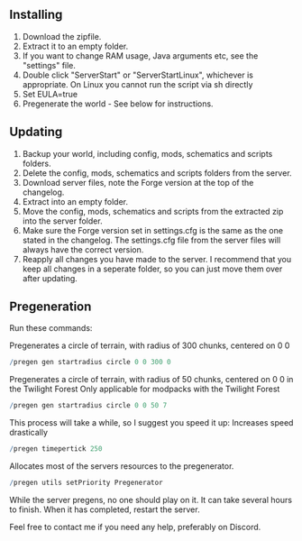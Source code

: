 ## Installing

1) Download the zipfile.
2) Extract it to an empty folder.
3) If you want to change RAM usage, Java arguments etc, see the "settings" file.
4) Double click "ServerStart" or "ServerStartLinux", whichever is appropriate.
	On Linux you cannot run the script via sh directly
5) Set EULA=true
6) Pregenerate the world - See below for instructions.



## Updating

1) Backup your world, including config, mods, schematics and scripts folders.
2) Delete the config, mods, schematics and scripts folders from the server.
3) Download server files, note the Forge version at the top of the changelog.
4) Extract into an empty folder.
5) Move the config, mods, schematics and scripts from the extracted zip into the server folder.
6) Make sure the Forge version set in settings.cfg is the same as the one stated in the changelog. 
	The settings.cfg file from the server files will always have the correct version.
7) Reapply all changes you have made to the server. I recommend that you keep all changes in a seperate
	folder, so you can just move them over after updating.
	
	
	
## Pregeneration

Run these commands:

Pregenerates a circle of terrain, with radius of 300 chunks, centered on 0 0
```r
/pregen gen startradius circle 0 0 300 0
```

Pregenerates a circle of terrain, with radius of 50 chunks, centered on 0 0 in the Twilight Forest
Only applicable for modpacks with the Twilight Forest
```r
/pregen gen startradius circle 0 0 50 7
```

This process will take a while, so I suggest you speed it up:
Increases speed drastically
```r
/pregen timepertick 250
```

Allocates most of the servers resources to the pregenerator.
```r
/pregen utils setPriority Pregenerator
```


While the server pregens, no one should play on it.
It can take several hours to finish. When it has completed,
restart the server.

Feel free to contact me if you need any help, preferably on Discord.